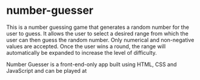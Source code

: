 # number-guesser 

This is a number guessing game that generates a random number for the user to guess. It allows the user to select a desired range from which the user can then guess the random number. Only numerical and non-negative values are accepted. Once the user wins a round, the range will automatically be expanded to increase the level of difficulty.

Number Guesser is a front-end-only app built using HTML, CSS and JavaScript and can be played at 



